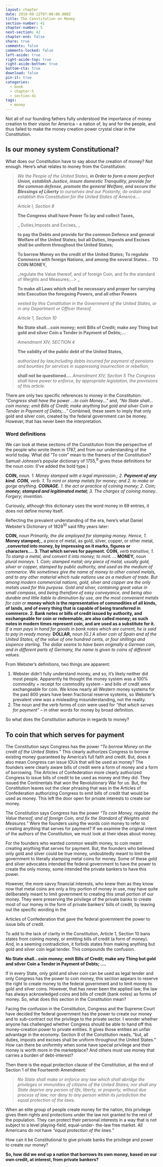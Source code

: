 ```yaml
---
layout: chapter
date: 2018-09-12T07:00:00.000Z
title: The Constitution on Money
section-number: 41
chapter-number: 5
next-section: 42
chapter-end: false
share: true
comments: false
comments-locked: false
left-aside: true
right-aside-top: true
right-aside-bottom: true
bottom-cta: true
download: false
pin-it: true
categories:
  - book
  - chapter-5
  - section-41
tags:
  - money
---
```

Not all of our founding fathers fully understood the importance of
money creation to their vision for America – a nation of, by and for
the people, and thus failed to make the money creation power crystal
clear in the Constitution.

## Is our money system Constitutional?

What does our Constitution have to say about the creation of money?
Not enough. Here’s what relates to money from the Constitution:

> _We the People of the United States, **in Order to form a more perfect
> Union, establish Justice, insure domestic Tranquility, provide for
> the common defense, promote the general Welfare, and secure the
> Blessings of Liberty** to ourselves and our Posterity, do ordain and establish
> this Constitution for the United States of America...._
>
> _Article I, Section 8_
>
> **The Congress shall have Power To lay and collect Taxes,**
>
> _ Duties,Imposts and Excises, _
>
> **to pay the Debts and provide for the common
> Defence and general Welfare of the United States; but all Duties,
> Imposts and Excises shall be uniform throughout the United States;**
>>
> **To borrow Money on the credit of the United States;
> To regulate Commerce with foreign Nations, and among the
> several States...**
> **TO COIN MONEY,**
>
> _regulate the Value thereof, and of foreign Coin, and
> fix the standard of Weights and Measures;...> _
>
> **To make all Laws which shall be necessary and proper for
> carrying into Execution the foregoing Powers, and all other Powers**
>
> _vested by this Constitution in the Government of the United States, or in any
> Department or Officer thereof._
>
> _Article 1, Section 10_
>
> **No State shall...coin money; emit Bills of Credit; make any Thing
> but gold and silver Coin a Tender in Payment of Debts;...**
>
> _Amendment XIV, SECTION 4_
>
> **The validity of the public debt of the United States,**
>
> _authorized by law,including debts incurred for payment of pensions and bounties for services in suppressing insurrection or rebellion,_
>
> **shall not be questioned....**
> _Amendment XIV, Section 5_
> _The Congress shall have power to enforce, by appropriate legislation, the
> provisions of this article._

There are only two specific references to money in the Constitution:
_“Congress shall have the power ...to coin Money...”_ and, _“No State shall...
coin money; emit Bills of Credit; make anything but gold and silver Coin
a Tender in Payment of Debts;...”_ Combined, these seem to imply that
only gold and silver coin, created by the federal government can be
money. However, that has never been the interpretation.

### Word definitions

We can look at these sections of the Constitution from the
perspective of the people who wrote them in 1787, and from our
understanding of the world today. What did “To coin” mean to the
framers of the Constitution? Samuel Johnson’s popular dictionary
of 1755,<sup>9</sup> gives these definitions for the noun coin: (I’ve added the
bold type.)

**COIN,** _noun. 1. Money stamped with a legal impression.; 2. _**Payment of
any kind.**_
_**COIN,**_ verb. 1. To mint or stamp metals for money; and 2. to make or gorge
anything.
_**COINAGE.**_ 1. the act or practice of coining money; 2. Coin; _**money; stamped
and legitimated metal;**_ 3. The charges of coining money.. Forgery; invention._

Curiously, although this dictionary uses the word money in 69
entries, it does not define money itself.

Reflecting the prevalent understanding of the era, here’s what Daniel
Webster’s Dictionary of 1828<sup>10</sup> said fifty years later:

**COIN,** _noun Primarily, the die employed for stamping money. Hence, 1._ **Money
stamped;**_ a piece of metal, as gold, silver, copper, or other metal, _**converted
into money, by impressing on it marks, figures or characters.... 3.
That which serves for payment.**
**COIN,** _verb transitive, 1. To stamp a metal, and convert it into money; to mint. ..._
**MONEY,** _noun plural moneys. 1. Coin; stamped metal; any piece of metal,
usually gold, silver or copper, stamped by public authority, and used as the
medium of commerce. We sometimes give the name of money to other coined
metals, and to any other material which rude nations use as a medium of trade.
But among modern commercial nations, gold, silver and copper are the only
metals used for this purpose. Gold and silver, containing great value in small
compass, and being therefore of easy conveyance, and being also durable
and little liable to diminution by use, are the most convenient metals for coin
or_ **money which is the representative of commodities of all kinds,
of lands, and of every thing that is capable of being transferred
in commerce. 2. Bank notes or bills of credit issued by authority,
and exchangeable for coin or redeemable, are also called money;
as such notes in modern times represent coin, and are used as a
substitute for it.** _If a man pays in hand for goods in bank notes which are
current, he is said to pay in ready money._
**DOLLAR,** _noun \[G.] A silver coin of Spain and of the United States, of the value
of one hundred cents, or four shillings and sixpence sterling. The dollar seems
to have been originally a German coin, and in different parts of Germany, the
name is given to coins of different values._

From Webster’s definitions, two things are apparent:

1. Webster didn’t fully understand money, and so, it’s likely
   neither did most people. Apparently he thought the money
      system was a 100% commodity + receipt for commodity
      system – and bills of credit were exchangeable for coin. We
   know nearly all Western money systems for the past 800 years
   have been fractional reserve systems, so Webster’s prevalent
   view was a misleading misunderstanding, not the reality.
2. The noun and the verb forms of coin were used for _“that
   which serves for payment”_ – in other words for money by
   broad definition.

So what does the Constitution authorize in regards to money?

## To coin that which serves for payment

The Constitution says Congress has the power _“To borrow Money on
the credit of the United States.”_ This clearly authorizes Congress to
borrow existing money guaranteed by America’s full faith and credit.
But, does it also mean Congress can issue IOUs that will be used as
money? The founders were clearly aware bills of credit were a form
of money and a form of borrowing. The Articles of Confederation
more clearly authorized Congress to issue bills of credit to be used
as money and they did. They issued the Continentals that won
the Revolutionary War for us. But, the Constitution leaves out the
clear phrasing that was in the Articles of Confederation authorizing
Congress to emit bills of credit that would be used as money. This left
the door open for private interests to create our money.

The Constitution says Congress has the power _“To coin Money,
regulate the Value thereof, and of foreign Coin, and fix the Standard
of Weights and Measures.”_ Were the founders using the words coin
money to refer to creating anything that serves for payment? If we
examine the original intent of the authors of the Constitution, we
must look at their ideas about money.

For the founders who wanted common wealth money, to coin meant
creating anything that serves for payment. But, the founders who
believed only gold and silver could be true money, undoubtedly
meant to limit the government to literally stamping metal coins for
money. Some of these gold and silver advocates intended the federal
government to have the power to create the only money, some
intended the private bankers to have this power.

However, the more savvy financial interests, who knew then as they
know now that metal coins are only a tiny portion of money in use,
may have quite deliberately meant to limit government to creating
this small portion of our money. They were preserving the privilege of
the private banks to create most of our money in the form of private
bankers’ bills of credit, by leaving out the specific wording in the

Articles of Confederation that gave the federal government the power
to issue bills of credit.

To add to the lack of clarity in the Constitution, Article 1, Section
10 bans states from coining money, or emitting bills of credit (a
form of money). And, in a seeming contradiction, it forbids states
from making anything but gold and silver coin legal tender. This
compounds the confusion.

**No State shall...coin money; emit Bills of Credit; make any Thing
but gold and silver Coin a Tender in Payment of Debts; ....**

If in every State, only gold and silver coin can be used as legal tender
and only Congress has the power to coin money, this section appears
to reserve the right to create money to the federal government and to
limit money to gold and silver coins. However, that has never been
the applied law; the law has always acknowledged coins and bills of
credit (bank notes) as forms of money. So, what does this section in
the Constitution mean?

Facing the confusion in the Constitution, Congress and the Supreme
Court have decided the federal government has the power to create
our money and to sub-contract out the privilege to the private sector.
I wonder whether anyone has challenged whether Congress should
be able to hand off this money-creation power to private entities. It
gives those entities an unfair advantage in the economy. Section 8
of the Constitution reads, “but, all duties, imposts and excises shall be
uniform throughout the United States.” How can there be uniformity
when some have special privilege and their money is worth more in
the marketplace? And others must use money that carries a burden of
debt-interest?

Then there is the equal protection clause of the Constitution, at the
end of Section 1 of the Fourteenth Amendment:

> _No State shall make or enforce any law which shall abridge the privileges or
> immunities of citizens of the United States; nor shall any State deprive any person of life, liberty, or property, without due process of law; nor deny to any person
> within its jurisdiction the equal protection of the laws._

When an elite group of people create money for the nation, this
privilege gives them rights and protections under the law not granted
to the rest of the population. They can protect their personal interests
in a way that is not subject to a level playing-field, equal-under-
the-law free market. All Americans do not have _“equal protection of
the laws.”_

How can it be Constitutional to give private banks the privilege and
power to create our money?

**So, how did we end up a nation that borrows its own money,
based on our own credit, at interest, from private bankers?**
